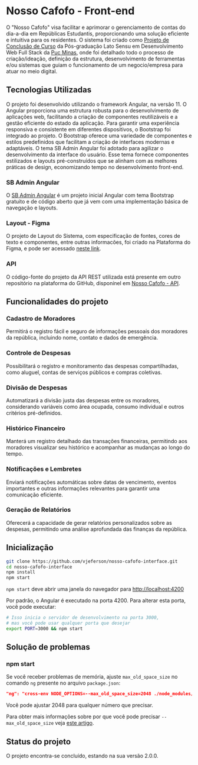 # Nosso Cafofo - Front-end

O "Nosso Cafofo" visa facilitar e aprimorar o gerenciamento de contas do dia-a-dia em Repúblicas Estudantis, proporcionando uma solução eficiente e intuitiva para os residentes. O sistema foi criado como [Projeto de Conclusão de Curso](https://drive.google.com/file/d/1EflAN8GAvkyCKtBGUPiQ39cHiZsSN00B/view?usp=sharing) da Pós-graduação Lato Sensu em Desenvolvimento Web Full Stack da [Puc Minas](https://www.linkedin.com/school/pucminas/), onde foi detalhado todo o processo de criação/ideação, definição da estrutura, desenvolvimento de ferramentas e/ou sistemas que guiam o funcionamento de um negocio/empresa para atuar no meio digital.

## Tecnologias Utilizadas 
O projeto foi desenvolvido utilizando o framework Angular, na versão 11. O Angular proporciona uma estrutura robusta para o desenvolvimento de aplicações web, facilitando a criação de componentes reutilizáveis e a gestão eficiente do estado da aplicação. Para garantir uma experiência responsiva e consistente em diferentes dispositivos, o Bootstrap foi integrado ao projeto. O Bootstrap oferece uma variedade de componentes e estilos predefinidos que facilitam a criação de interfaces modernas e adaptáveis. O tema SB Admin Angular foi adotado para agilizar o desenvolvimento da interface do usuário. Esse tema fornece componentes estilizados e layouts pré-construídos que se alinham com as melhores práticas de design, economizando tempo no desenvolvimento front-end.

### SB Admin Angular
O [SB Admin Angular](https://github.com/StartBootstrap/sb-admin-angular) é um projeto inicial Angular com tema Bootstrap gratuito e de código aberto que já vem com uma implementação básica de navegação e layouts.

### Layout - Figma
O projeto de Layout do Sistema, com especificação de fontes, cores de texto e componentes, entre outras informacões, foi criado na Plataforma do Figma, e pode ser
acessado [neste link](https://bit.ly/3zMCKdT). 

### API
O código-fonte do projeto da API REST utilizada está presente em outro repositório na plataforma do GitHub, disponínel em [Nosso Cafofo - API](https://github.com/VJEFERSON/nosso-cafofo-api).


## Funcionalidades do projeto

### Cadastro de Moradores
Permitirá o registro fácil e seguro de informações pessoais dos moradores da república, incluindo nome, contato e dados de emergência.

### Controle de Despesas
Possibilitará o registro e monitoramento das despesas compartilhadas, como aluguel, contas de serviços públicos e compras coletivas.

### Divisão de Despesas
Automatizará a divisão justa das despesas entre os moradores, considerando variáveis como área ocupada, consumo individual e outros critérios pré-definidos.

### Histórico Financeiro
Manterá um registro detalhado das transações financeiras, permitindo aos moradores visualizar seu histórico e acompanhar as mudanças ao longo do tempo.

### Notificações e Lembretes
Enviará notificações automáticas sobre datas de vencimento, eventos importantes e outras informações relevantes para garantir uma comunicação eficiente.

### Geração de Relatórios
Oferecerá a capacidade de gerar relatórios personalizados sobre as despesas, permitindo uma análise aprofundada das finanças da república.

## Inicialização

```bash
git clone https://github.com/vjeferson/nosso-cafofo-interface.git
cd nosso-cafofo-interface
npm install
npm start
```

`npm start` deve abrir uma janela do navegador para <http://localhost:4200>

Por padrão, o Angular é executado na porta 4200. Para alterar esta porta, você pode executar:

```bash
# Isso inicia o servidor de desenvolvimento na porta 3000,
# mas você pode usar qualquer porta que desejar
export PORT=3000 && npm start
```

## Solução de problemas

### npm start

Se você receber problemas de memória, ajuste
`max_old_space_size` no comando `ng` presente no arquivo `package.json`:

```json
"ng": "cross-env NODE_OPTIONS=--max_old_space_size=2048 ./node_modules/.bin/ng",
```

Você pode ajustar 2048 para qualquer número que precisar.

Para obter mais informações sobre por que você pode precisar `--max_old_space_size`
veja [este artigo](https://medium.com/@ashleydavis75/node-js-memory-limitations-30d3fe2664c0).

## Status do projeto
O projeto encontra-se concluído, estando na sua versão 2.0.0.
